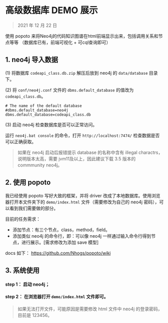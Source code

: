 # 高级数据库 DEMO 展示

> 2021 年 12 月 22 日

使用 popoto 来将Neo4j的代码知识图谱在html前端显示出来，包括调用关系和节点等等
（数据库已有，前端可视化 + 可cql查询即可）

## 1. neo4j 导入数据

(1) 将数据库 `codeapi_class.db.zip` 解压后放到 neo4j 的 `data/database` 目录下。

(2) 将 `conf/neo4j.conf` 文件的 `dbms.default_database` 的值改为 `codeapi_class.db`。

```
# The name of the default database
#dbms.default_database=neo4j
dbms.default_database=codeapi_class.db
```

(3) 启动 neo4j 检查数据库是否可以正常访问。

运行 `neo4j.bat console` 的命令，打开 `http://localhost:7474/` 检查数据是否可以正确获取。

> 如果在 neo4j 启动后报错提示 database 的名称中含有 illegal charactrs，说明版本太高，需要 jvm11及以上，因此建议下载 3.5 版本的 commmunity neo4j。

## 2. 使用 popoto

我已经使用 popoto 写好大致的框架，并将 driver 改成了本地数据库。使用浏览器打开本文件夹下的 `demo/index.html` 文件（需要修改为自己的 neo4j 密码），可以看到我们需要做的部分。

目前的任务需求：

- 添加节点：有三个节点，class，method，field。
- 添加类似 neo4j 的命令行，即：可以像 neo4j 一样通过输入命令行得到节点，进行展示。[需求修改为添加 save 模型]

docs 如下：
https://github.com/Nhogs/popoto/wiki


## 3. 系统使用

#### step 1： 启动 neo4j；
#### step 2： 在浏览器打开 `demo/index.html` 文件即可。

> 如果无法打开文件，可能原因是需要修改 html 文件中 neo4j 的登录密码，目前是 123456。